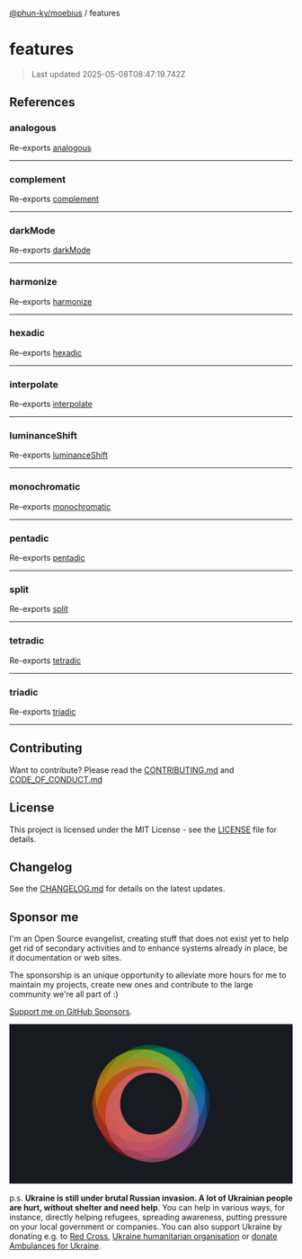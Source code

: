 [@phun-ky/moebius](README.md) / features

# features

> Last updated 2025-05-08T08:47:19.742Z

##

## References

### analogous

Re-exports [analogous](features/analogous.md#analogous)

---

### complement

Re-exports [complement](features/complement.md#complement)

---

### darkMode

Re-exports [darkMode](features/dark-mode.md#darkmode)

---

### harmonize

Re-exports [harmonize](features/harmonize.md#harmonize)

---

### hexadic

Re-exports [hexadic](features/hexadic.md#hexadic)

---

### interpolate

Re-exports [interpolate](features/interpolate.md#interpolate)

---

### luminanceShift

Re-exports [luminanceShift](features/luminance-shift.md#luminanceshift)

---

### monochromatic

Re-exports [monochromatic](features/monochromatic.md#monochromatic)

---

### pentadic

Re-exports [pentadic](features/pentadic.md#pentadic)

---

### split

Re-exports [split](features/split.md#split)

---

### tetradic

Re-exports [tetradic](features/tetradic.md#tetradic)

---

### triadic

Re-exports [triadic](features/triadic.md#triadic)

---

## Contributing

Want to contribute? Please read the [CONTRIBUTING.md](https://github.com/phun-ky/moebius/blob/main/CONTRIBUTING.md) and [CODE_OF_CONDUCT.md](https://github.com/phun-ky/moebius/blob/main/CODE_OF_CONDUCT.md)

## License

This project is licensed under the MIT License - see the [LICENSE](https://github.com/phun-ky/moebius/blob/main/LICENSE) file for details.

## Changelog

See the [CHANGELOG.md](https://github.com/phun-ky/moebius/blob/main/CHANGELOG.md) for details on the latest updates.

## Sponsor me

I'm an Open Source evangelist, creating stuff that does not exist yet to help get rid of secondary activities and to enhance systems already in place, be it documentation or web sites.

The sponsorship is an unique opportunity to alleviate more hours for me to maintain my projects, create new ones and contribute to the large community we're all part of :)

[Support me on GitHub Sponsors](https://github.com/sponsors/phun-ky).

![logo](https://github.com/phun-ky/moebius/blob/main/public/images/logo/logo-ring.png?raw=true)

p.s. **Ukraine is still under brutal Russian invasion. A lot of Ukrainian people are hurt, without shelter and need help**. You can help in various ways, for instance, directly helping refugees, spreading awareness, putting pressure on your local government or companies. You can also support Ukraine by donating e.g. to [Red Cross](https://www.icrc.org/en/donate/ukraine), [Ukraine humanitarian organisation](https://savelife.in.ua/en/donate-en/#donate-army-card-weekly) or [donate Ambulances for Ukraine](https://www.gofundme.com/f/help-to-save-the-lives-of-civilians-in-a-war-zone).
